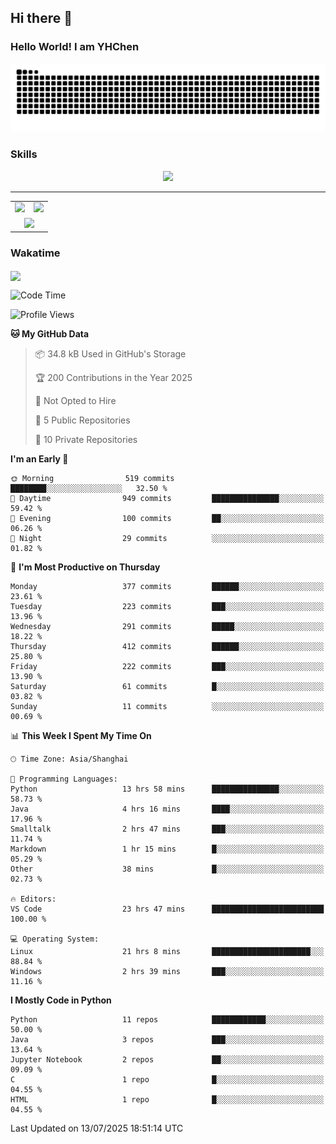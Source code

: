
## Hi there 👋

<!--
**YHChen0511/YHChen0511** is a ✨ _special_ ✨ repository because its `README.md` (this file) appears on your GitHub profile.

Here are some ideas to get you started:

- 🔭 I’m currently working on ...
- 🌱 I’m currently learning ...
- 👯 I’m looking to collaborate on ...
- 🤔 I’m looking for help with ...
- 💬 Ask me about ...
- 📫 How to reach me: ...
- 😄 Pronouns: ...
- ⚡ Fun fact: ...
-->
### Hello World!  I am YHChen

![](https://raw.githubusercontent.com/YHChen0511/YHChen0511/refs/heads/output/github-contribution-grid-snake.svg)

### Skills

<p align="center">
  <a href="https://skillicons.dev">
    <img src="https://skillicons.dev/icons?i=python,cpp,java,c,pytorch,git,docker,latex,mysql,linux,vscode" />
  </a>
</p>

---
<div align="center">
  <table style="width:100%;">
    <tr>
      <!-- 第一个图片 -->
      <td align="center">
        <img height='200' src="https://github-readme-stats.vercel.app/api?username=YHChen0511&show_icons=true" />
      </td>
      <!-- 第二个图片 -->
      <td align="center">
        <img height='200' src="https://github-readme-stats.vercel.app/api/top-langs/?username=YHChen0511&layout=compact" />
      </td>
    </tr>
    <!-- 第三个图片 -->
    <tr>
      <td colspan="2" align="center">
        <img height="220" src="https://github-readme-activity-graph.vercel.app/graph?username=YHChen0511&theme=github-compact&hide_border=true&area=true" />
      </td>
    </tr>
  </table>
</div>

### Wakatime
<img align="center" src="https://github-readme-stats.vercel.app/api/wakatime?username=YHChen0511&theme=transparent&hide_border=true&layout=compact&langs_count=20&range=last_30_days" />

<!--START_SECTION:waka-->
![Code Time](http://img.shields.io/badge/Code%20Time-375%20hrs%206%20mins-blue)

![Profile Views](http://img.shields.io/badge/Profile%20Views-0-blue)

**🐱 My GitHub Data** 

> 📦 34.8 kB Used in GitHub's Storage 
 > 
> 🏆 200 Contributions in the Year 2025
 > 
> 🚫 Not Opted to Hire
 > 
> 📜 5 Public Repositories 
 > 
> 🔑 10 Private Repositories 
 > 
**I'm an Early 🐤** 

```text
🌞 Morning                519 commits         ████████░░░░░░░░░░░░░░░░░   32.50 % 
🌆 Daytime                949 commits         ███████████████░░░░░░░░░░   59.42 % 
🌃 Evening                100 commits         ██░░░░░░░░░░░░░░░░░░░░░░░   06.26 % 
🌙 Night                  29 commits          ░░░░░░░░░░░░░░░░░░░░░░░░░   01.82 % 
```
📅 **I'm Most Productive on Thursday** 

```text
Monday                   377 commits         ██████░░░░░░░░░░░░░░░░░░░   23.61 % 
Tuesday                  223 commits         ███░░░░░░░░░░░░░░░░░░░░░░   13.96 % 
Wednesday                291 commits         █████░░░░░░░░░░░░░░░░░░░░   18.22 % 
Thursday                 412 commits         ██████░░░░░░░░░░░░░░░░░░░   25.80 % 
Friday                   222 commits         ███░░░░░░░░░░░░░░░░░░░░░░   13.90 % 
Saturday                 61 commits          █░░░░░░░░░░░░░░░░░░░░░░░░   03.82 % 
Sunday                   11 commits          ░░░░░░░░░░░░░░░░░░░░░░░░░   00.69 % 
```


📊 **This Week I Spent My Time On** 

```text
🕑︎ Time Zone: Asia/Shanghai

💬 Programming Languages: 
Python                   13 hrs 58 mins      ███████████████░░░░░░░░░░   58.73 % 
Java                     4 hrs 16 mins       ████░░░░░░░░░░░░░░░░░░░░░   17.96 % 
Smalltalk                2 hrs 47 mins       ███░░░░░░░░░░░░░░░░░░░░░░   11.74 % 
Markdown                 1 hr 15 mins        █░░░░░░░░░░░░░░░░░░░░░░░░   05.29 % 
Other                    38 mins             █░░░░░░░░░░░░░░░░░░░░░░░░   02.73 % 

🔥 Editors: 
VS Code                  23 hrs 47 mins      █████████████████████████   100.00 % 

💻 Operating System: 
Linux                    21 hrs 8 mins       ██████████████████████░░░   88.84 % 
Windows                  2 hrs 39 mins       ███░░░░░░░░░░░░░░░░░░░░░░   11.16 % 
```

**I Mostly Code in Python** 

```text
Python                   11 repos            ████████████░░░░░░░░░░░░░   50.00 % 
Java                     3 repos             ███░░░░░░░░░░░░░░░░░░░░░░   13.64 % 
Jupyter Notebook         2 repos             ██░░░░░░░░░░░░░░░░░░░░░░░   09.09 % 
C                        1 repo              █░░░░░░░░░░░░░░░░░░░░░░░░   04.55 % 
HTML                     1 repo              █░░░░░░░░░░░░░░░░░░░░░░░░   04.55 % 
```




 Last Updated on 13/07/2025 18:51:14 UTC
<!--END_SECTION:waka-->
